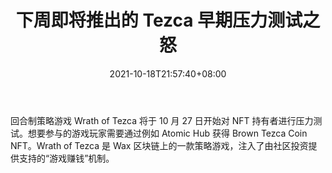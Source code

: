 ﻿---
title: "下周即将推出的 Tezca 早期压力测试之怒"
date: 2021-10-18T21:57:40+08:00
lastmod: 2021-10-18T16:45:40+08:00
draft: false
authors: ["God-like"]
description: "回合制策略游戏 Wrath of Tezca 将于 10 月 27 日开始对 NFT 持有者进行压力测试。想要参与的游戏玩家需要通过例如 Atomic Hub 获得 Brown Tezca Coin NFT。Wrath of Tezca 是 Wax 区块链上的一款策略游戏，注入了由社区投资提供支持的“游戏赚钱”机制。"
featuredImage: "wrath-of-tezca-strategy-game-stress-test-nft-coin.png"
tags: ["Virtual World","虚拟世界","Play to Earn"]
categories: ["news"]
news: ["虚拟世界"]
weight: 
lightgallery: true
pinned: false
recommend: false
recommend1: false
---

回合制策略游戏 Wrath of Tezca 将于 10 月 27 日开始对 NFT 持有者进行压力测试。想要参与的游戏玩家需要通过例如 Atomic Hub 获得 Brown Tezca Coin NFT。Wrath of Tezca 是 Wax 区块链上的一款策略游戏，注入了由社区投资提供支持的“游戏赚钱”机制。

<!--more-->

